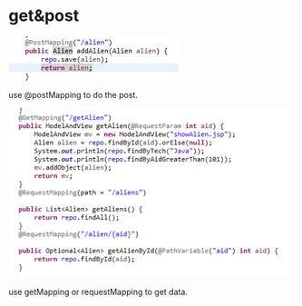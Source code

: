 # get&post

![](../../.gitbook/assets/image%20%2844%29.png)

use @postMapping to do the post.

![](../../.gitbook/assets/image%20%2848%29.png)

use getMapping or requestMapping to get data.

